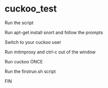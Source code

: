 # cuckoo_test

Run the script

Run apt-get install snort and follow the prompts

Switch to your cuckoo user

Run mitmproxy and ctrl-c out of the window

Run cuckoo ONCE

Run the firstrun.sh script

FIN
